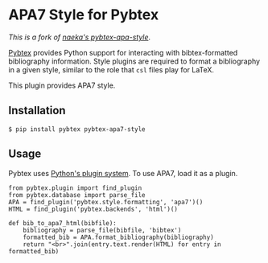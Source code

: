 # APA7 Style for Pybtex

*This is a fork of [naeka's pybtex-apa-style](https://github.com/naeka/pybtex-apa-style)*.

[Pybtex](https://pybtex.org/) provides Python support for interacting with bibtex-formatted
bibliography information. Style plugins are required to format a bibliography in a given 
style, similar to the role that `csl` files play for LaTeX.

This plugin provides APA7 style.

## Installation

```shell
$ pip install pybtex pybtex-apa7-style
```

## Usage

Pybtex uses [Python's plugin system](https://packaging.python.org/en/latest/guides/creating-and-discovering-plugins/).
To use APA7, load it as a plugin.

```python3
from pybtex.plugin import find_plugin
from pybtex.database import parse_file
APA = find_plugin('pybtex.style.formatting', 'apa7')()
HTML = find_plugin('pybtex.backends', 'html')()

def bib_to_apa7_html(bibfile):
    bibliography = parse_file(bibfile, 'bibtex')
    formatted_bib = APA.format_bibliography(bibliography)
    return "<br>".join(entry.text.render(HTML) for entry in formatted_bib)
```
